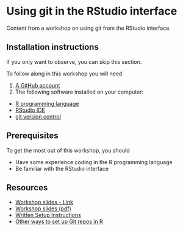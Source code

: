 # Using git in the RStudio interface
Content from a workshop on using git from the RStudio interface.

## Installation instructions
If you only want to observe, you can skip this section. 

To follow along in this workshop you will need 
1. [A GitHub account](https://docs.github.com/en/get-started/signing-up-for-github/signing-up-for-a-new-github-account)
2. The following software installed on your computer: 
  * [R programming language](https://rstudio-education.github.io/hopr/starting.html#how-to-download-and-install-r)
  *  [RStudio IDE](https://rstudio-education.github.io/hopr/starting.html#rstudio)
  *  [git version control](https://happygitwithr.com/install-git)

## Prerequisites
To get the most out of this workshop, you should
* Have some experience coding in the R programming language
* Be familiar with the RStudio interface

## Resources
* [Workshop slides - Link](https://nuwildcat.sharepoint.com/:p:/s/NUIT-RCS/EXbNldkoUlZKgRNuSzLW6vEBth4fPovKw-IK7IfAsML63g?e=IKf46c)
* [Workshop slides (pdf)](https://github.com/nuitrcs/git-RStudio/blob/main/RStudio-git-basics.pdf)
* [Written Setup Instructions](https://sites.northwestern.edu/researchcomputing/resources/using-git-and-github-with-r-rstudio/)
* [Other ways to set up Git repos in R](https://github.com/nuitrcs/git-RStudio/assets/12850833/09134a43-ce75-4e0d-92ae-1e3ead162599)
